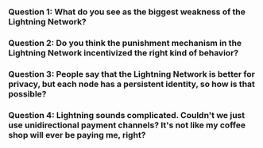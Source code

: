 ### Question 1: What do you see as the biggest weakness of the Lightning Network?

### Question 2: Do you think the punishment mechanism in the Lightning Network incentivized the right kind of behavior?

### Question 3: People say that the Lightning Network is better for privacy, but each node has a persistent identity, so how is that possible?

### Question 4: Lightning sounds complicated. Couldn't we just use unidirectional payment channels? It's not like my coffee shop will ever be paying me, right?
